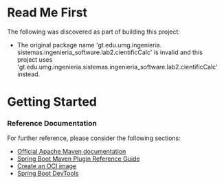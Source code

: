# Read Me First
The following was discovered as part of building this project:

* The original package name 'gt.edu.umg.ingenieria. sistemas.ingenieria_software.lab2.cientificCalc' is invalid and this project uses 'gt.edu.umg.ingenieria.sistemas.ingenieria_software.lab2.cientificCalc' instead.

# Getting Started

### Reference Documentation
For further reference, please consider the following sections:

* [Official Apache Maven documentation](https://maven.apache.org/guides/index.html)
* [Spring Boot Maven Plugin Reference Guide](https://docs.spring.io/spring-boot/docs/2.4.5/maven-plugin/reference/html/)
* [Create an OCI image](https://docs.spring.io/spring-boot/docs/2.4.5/maven-plugin/reference/html/#build-image)
* [Spring Boot DevTools](https://docs.spring.io/spring-boot/docs/2.4.5/reference/htmlsingle/#using-boot-devtools)

